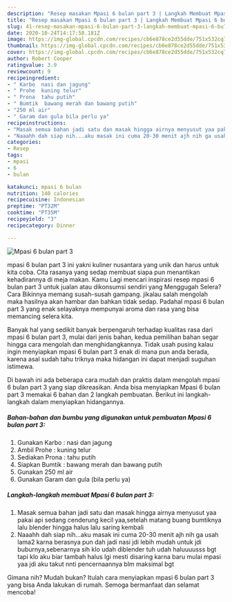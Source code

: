 ```yaml
---
description: "Resep masakan Mpasi 6 bulan part 3 | Langkah Membuat Mpasi 6 bulan part 3 Yang Enak Dan Lezat"
title: "Resep masakan Mpasi 6 bulan part 3 | Langkah Membuat Mpasi 6 bulan part 3 Yang Enak Dan Lezat"
slug: 41-resep-masakan-mpasi-6-bulan-part-3-langkah-membuat-mpasi-6-bulan-part-3-yang-enak-dan-lezat
date: 2020-10-24T14:17:58.181Z
image: https://img-global.cpcdn.com/recipes/cb6e878ce2d55dde/751x532cq70/mpasi-6-bulan-part-3-foto-resep-utama.jpg
thumbnail: https://img-global.cpcdn.com/recipes/cb6e878ce2d55dde/751x532cq70/mpasi-6-bulan-part-3-foto-resep-utama.jpg
cover: https://img-global.cpcdn.com/recipes/cb6e878ce2d55dde/751x532cq70/mpasi-6-bulan-part-3-foto-resep-utama.jpg
author: Robert Cooper
ratingvalue: 3.9
reviewcount: 9
recipeingredient:
- " Karbo  nasi dan jagung"
- " Prohe  kuning telur"
- " Prona  tahu putih"
- " Bumtik  bawang merah dan bawang putih"
- "250 ml air"
- " Garam dan gula bila perlu ya"
recipeinstructions:
- "Masak semua bahan jadi satu dan masak hingga airnya menyusut yaa pakai api sedang cenderung kecil yaa,setelah matang buang bumtiknya lalu blender hingga halus lalu saring kembali"
- "Naaahh dah siap nih...aku masak ini cuma 20-30 menit ajh nih ga usah lama2 karna berasnya pun dah jadi nasi jdi lebih mudah untuk jdi buburnya,sebenarnya sih klo udah diblender tuh udah haluuuusss bgt tapi klo aku biar tambah halus lgi mesti disaring karna baru mulai mpasi yaa jdi aku takut nnti pencernaannya blm maksimal bgt"
categories:
- Resep
tags:
- mpasi
- 6
- bulan

katakunci: mpasi 6 bulan 
nutrition: 140 calories
recipecuisine: Indonesian
preptime: "PT32M"
cooktime: "PT35M"
recipeyield: "3"
recipecategory: Dinner

---
```



![Mpasi 6 bulan part 3](https://img-global.cpcdn.com/recipes/cb6e878ce2d55dde/751x532cq70/mpasi-6-bulan-part-3-foto-resep-utama.jpg)


mpasi 6 bulan part 3 ini yakni kuliner nusantara yang unik dan harus untuk kita coba. Cita rasanya yang sedap membuat siapa pun menantikan kehadirannya di meja makan.
Kamu Lagi mencari inspirasi resep mpasi 6 bulan part 3 untuk jualan atau dikonsumsi sendiri yang Menggugah Selera? Cara Bikinnya memang susah-susah gampang. jikalau salah mengolah maka hasilnya akan hambar dan bahkan tidak sedap. Padahal mpasi 6 bulan part 3 yang enak selayaknya mempunyai aroma dan rasa yang bisa memancing selera kita.



Banyak hal yang sedikit banyak berpengaruh terhadap kualitas rasa dari mpasi 6 bulan part 3, mulai dari jenis bahan, kedua pemilihan bahan segar hingga cara mengolah dan menghidangkannya. Tidak usah pusing kalau ingin menyiapkan mpasi 6 bulan part 3 enak di mana pun anda berada, karena asal sudah tahu triknya maka hidangan ini dapat menjadi suguhan istimewa.


Di bawah ini ada beberapa cara mudah dan praktis dalam mengolah mpasi 6 bulan part 3 yang siap dikreasikan. Anda bisa menyiapkan Mpasi 6 bulan part 3 memakai 6 bahan dan 2 langkah pembuatan. Berikut ini langkah-langkah dalam menyiapkan hidangannya.

<!--inarticleads1-->

##### Bahan-bahan dan bumbu yang digunakan untuk pembuatan Mpasi 6 bulan part 3:

1. Gunakan  Karbo : nasi dan jagung
1. Ambil  Prohe : kuning telur
1. Sediakan  Prona : tahu putih
1. Siapkan  Bumtik : bawang merah dan bawang putih
1. Gunakan 250 ml air
1. Gunakan  Garam dan gula (bila perlu ya)




<!--inarticleads2-->

##### Langkah-langkah membuat Mpasi 6 bulan part 3:

1. Masak semua bahan jadi satu dan masak hingga airnya menyusut yaa pakai api sedang cenderung kecil yaa,setelah matang buang bumtiknya lalu blender hingga halus lalu saring kembali
1. Naaahh dah siap nih...aku masak ini cuma 20-30 menit ajh nih ga usah lama2 karna berasnya pun dah jadi nasi jdi lebih mudah untuk jdi buburnya,sebenarnya sih klo udah diblender tuh udah haluuuusss bgt tapi klo aku biar tambah halus lgi mesti disaring karna baru mulai mpasi yaa jdi aku takut nnti pencernaannya blm maksimal bgt




Gimana nih? Mudah bukan? Itulah cara menyiapkan mpasi 6 bulan part 3 yang bisa Anda lakukan di rumah. Semoga bermanfaat dan selamat mencoba!

